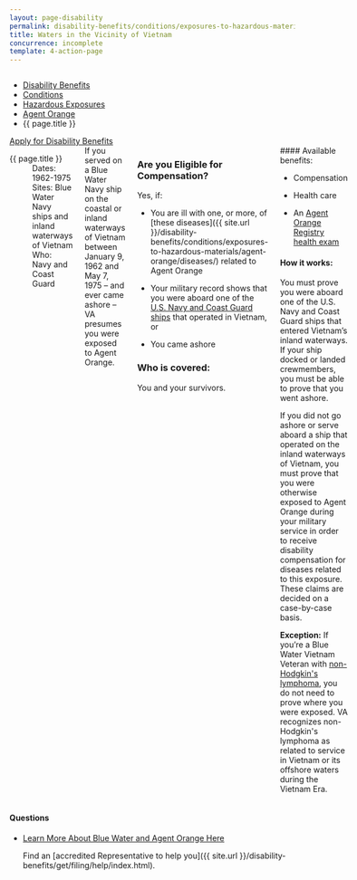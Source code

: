 ```yaml
---
layout: page-disability
permalink: disability-benefits/conditions/exposures-to-hazardous-materials/agent-orange/water-vietnam/index.html
title: Waters in the Vicinity of Vietnam
concurrence: incomplete
template: 4-action-page
---
```


<div class="splash" markdown="0">
<div class="row" markdown="0">
<div class="small-12 columns" markdown="0">

<ul class="breadcrumbs" role="menubar" aria-label="Primary">
<li class="parent"><a href="{{ site.url }}/disability-benefits/">Disability Benefits</a></li>
<li class="parent"><a href="{{ site.url }}/disability-benefits/conditions/">Conditions</a></li>
<li class="parent"><a href="{{ site.url }}/disability-benefits/conditions/exposures-to-hazardous-materials/">Hazardous Exposures</a></li>
<li class="parent"><a href="{{ site.url }}/disability-benefits/conditions/exposures-to-hazardous-materials/agent-orange/">Agent Orange</a></li>
<li class="active">{{ page.title }}</li>
</ul>

</div>
</div>
</div>

<div class="main" role="main" markdown="0">

<div class="action-bar">
  <div class="row">
    <div class="small-12 columns">
      <a class="usa-button-primary" href="{{ site.url}}/disability-benefits/get/">Apply for Disability Benefits</a>
    </div>
  </div>  
</div>

<div class="section one" markdown="0">
<div class="primary" markdown="0">
<div class="row" markdown="0">
<div class="small-12 medium-8 columns" markdown="0">

<dl class="panel-list plain">
<dt>{{ page.title }}</dt>
<dd>Dates: 1962-1975</dd>
<dd>Sites: Blue Water Navy ships and inland waterways of Vietnam</dd>
<dd>Who: Navy and Coast Guard</dd>
</dl>

<div markdown="1">
If you served on a Blue Water Navy ship on the coastal or inland waterways of Vietnam between January 9, 1962 and May 7, 1975 – and ever came ashore – VA presumes you were exposed to Agent Orange.

</div>
<div class="call-out" markdown="1">

### Are you Eligible for Compensation?

Yes, if:

- You are ill with one, or more, of [these diseases]({{ site.url }}/disability-benefits/conditions/exposures-to-hazardous-materials/agent-orange/diseases/) related to Agent Orange

- Your military record shows that you were aboard one of the [U.S. Navy and Coast Guard ships](http://www.publichealth.va.gov/exposures/agentorange/shiplist/index.asp) that operated in Vietnam, or

- You came ashore

### Who is covered:

You and your survivors.
</div>

<div markdown="1">
#### Available benefits:

- Compensation
- Health care

- An [Agent Orange Registry health exam](http://www.publichealth.va.gov/exposures/agentorange/benefits/registry-exam.asp)

#### How it works:

You must prove you were aboard one of the U.S. Navy and Coast Guard ships that entered Vietnam’s inland waterways. If your ship docked or landed crewmembers, you must be able to prove that you went ashore.

If you did not go ashore or serve aboard a ship that operated on the inland waterways of Vietnam, you must prove that you were otherwise exposed to Agent Orange during your military service in order to receive disability compensation for diseases related to this exposure. These claims are decided on a case-by-case basis.

**Exception:** If you’re a Blue Water Vietnam Veteran with [non-Hodgkin's lymphoma](http://www.publichealth.va.gov/exposures/agentorange/conditions/nonhodgkinslymphoma.asp), you do not need to prove where you were exposed. VA recognizes non-Hodgkin's lymphoma as related to service in Vietnam or its offshore waters during the Vietnam Era.

</div>
</div>

<div class="small-12 medium-4 columns" markdown="0">
<div markdown="0">

<h4 class="highlight">Questions</h4>

<ul class="plain">

<li markdown="1">

[Learn More About Blue Water and Agent Orange Here](http://www.publichealth.va.gov/exposures/agentorange/locations/blue-water-veterans.asp#sthash.Srfgf1kO.dpuf)

Find an [accredited Representative to help you]({{ site.url }}/disability-benefits/get/filing/help/index.html).

</li>

</ul>

</div>
</div>

</div>
</div>
</div>
